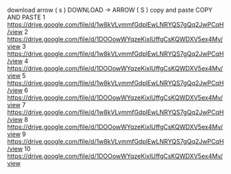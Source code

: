 download arrow ( s ) DOWNLOAD -> ARROW ( S )
copy and paste
COPY AND PASTE
1 https://drive.google.com/file/d/1w8kVLvmmfGdplEwLNRYQS7gQq2JwPCqH/view
2 https://drive.google.com/file/d/1DOOowWYqzeKixlUffgCsKQWDXV5ex4Mv/view
3 https://drive.google.com/file/d/1w8kVLvmmfGdplEwLNRYQS7gQq2JwPCqH/view
4 https://drive.google.com/file/d/1DOOowWYqzeKixlUffgCsKQWDXV5ex4Mv/view
5 https://drive.google.com/file/d/1w8kVLvmmfGdplEwLNRYQS7gQq2JwPCqH/view
6 https://drive.google.com/file/d/1DOOowWYqzeKixlUffgCsKQWDXV5ex4Mv/view
7 https://drive.google.com/file/d/1w8kVLvmmfGdplEwLNRYQS7gQq2JwPCqH/view
8 https://drive.google.com/file/d/1DOOowWYqzeKixlUffgCsKQWDXV5ex4Mv/view
9 https://drive.google.com/file/d/1w8kVLvmmfGdplEwLNRYQS7gQq2JwPCqH/view
10 https://drive.google.com/file/d/1DOOowWYqzeKixlUffgCsKQWDXV5ex4Mv/view

